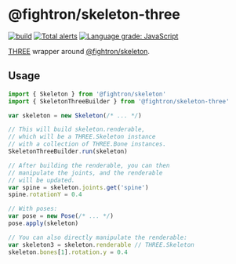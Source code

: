 # @fightron/skeleton-three

[![build](https://github.com/fightron/skeleton-three/actions/workflows/node.js.yml/badge.svg)](https://github.com/fightron/skeleton-three/actions/workflows/node.js.yml) [![Total alerts](https://img.shields.io/lgtm/alerts/g/fightron/skeleton-three.svg)](https://lgtm.com/projects/g/fightron/skeleton-three/alerts/) [![Language grade: JavaScript](https://img.shields.io/lgtm/grade/javascript/g/fightron/skeleton-three.svg)](https://lgtm.com/projects/g/fightron/skeleton-three/context:javascript)

[THREE](https://github.com/mrdoob/three.js) wrapper around [@fightron/skeleton](https://github.com/fightron/skeleton-js).

## Usage

```javascript
import { Skeleton } from '@fightron/skeleton'
import { SkeletonThreeBuilder } from '@fightron/skeleton-three'

var skeleton = new Skeleton(/* ... */)

// This will build skeleton.renderable,
// which will be a THREE.Skeleton instance
// with a collection of THREE.Bone instances.
SkeletonThreeBuilder.run(skeleton)

// After building the renderable, you can then
// manipulate the joints, and the renderable
// will be updated.
var spine = skeleton.joints.get('spine')
spine.rotationY = 0.4

// With poses:
var pose = new Pose(/* ... */)
pose.apply(skeleton)

// You can also directly manipulate the renderable:
var skeleton3 = skeleton.renderable // THREE.Skeleton
skeleton.bones[1].rotation.y = 0.4
```
